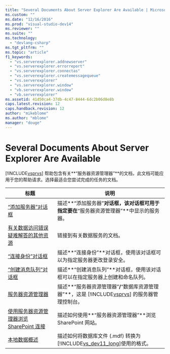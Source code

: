 ```yaml
---
title: "Several Documents About Server Explorer Are Available | Microsoft Docs"
ms.custom: ""
ms.date: "12/16/2016"
ms.prod: "visual-studio-dev14"
ms.reviewer: ""
ms.suite: ""
ms.technology: 
  - "devlang-csharp"
ms.tgt_pltfrm: ""
ms.topic: "article"
f1_keywords: 
  - "vs.serverexplorer.addnewserver"
  - "vs.serverexplorer.errorreport"
  - "vs.serverexplorer.connectas"
  - "vs.serverexplorer.createmessagequeue"
  - "vs.serverexplorer"
  - "vs.serverexplorer.window"
  - "vb.serverexplorer.window"
  - "vb.serverexplorer"
ms.assetid: 41d50ca4-37db-4c47-8444-6dc2b06d8e8b
caps.latest.revision: 12
caps.handback.revision: 12
author: "mikeblome"
ms.author: "mblome"
manager: "douge"
---
```

# Several Documents About Server Explorer Are Available
[!INCLUDE[vsprvs](../assembler/masm/includes/vsprvs_md.md)] 帮助包含有关**“服务器资源管理器”**的文档，此文档可能应用于您的帮助请求。选择最适合您尝试完成的任务的文档。  
  
|标题|说明|  
|--------|--------|  
|[“添加服务器”对话框](../Topic/Add%20Server%20Dialog%20Box.md)|描述**“添加服务器”**对话框，该对话框可用于指定要在**“服务器资源管理器”**中显示的服务器。|  
|[有关数据访问错误疑难解答的其他资源](../Topic/Additional%20resources%20for%20troubleshooting%20data%20access%20errors.md)|链接到有关数据服务的文档。|  
|[“连接身份”对话框](../Topic/Connect%20As%20Dialog%20Box.md)|描述**“连接身份”**对话框，使用该对话框可以为指定服务器更改登录安全。|  
|[“创建消息队列”对话框](../Topic/Create%20Message%20Queue%20Dialog%20Box.md)|描述**“创建消息队列”**对话框，使用该对话框可以在指定服务器上创建和命名队列。|  
|[服务器资源管理器](../Topic/Server%20Explorer.md)|描述**“服务器资源管理器”**\/**“数据库资源管理器”**，这是 [!INCLUDE[vsprvs](../assembler/masm/includes/vsprvs_md.md)] 的服务器管理控制台。|  
|[使用服务器资源管理器浏览 SharePoint 连接](../Topic/Browsing%20SharePoint%20Connections%20Using%20Server%20Explorer.md)|描述如何使用**“服务器资源管理器”**浏览 SharePoint 网站。|  
|[本地数据概述](../Topic/Local%20Data%20Overview.md)|描述如何将数据库文件 \(.mdf\) 转换为 [!INCLUDE[vs_dev11_long](../build/includes/vs_dev11_long_md.md)]使用的格式。|